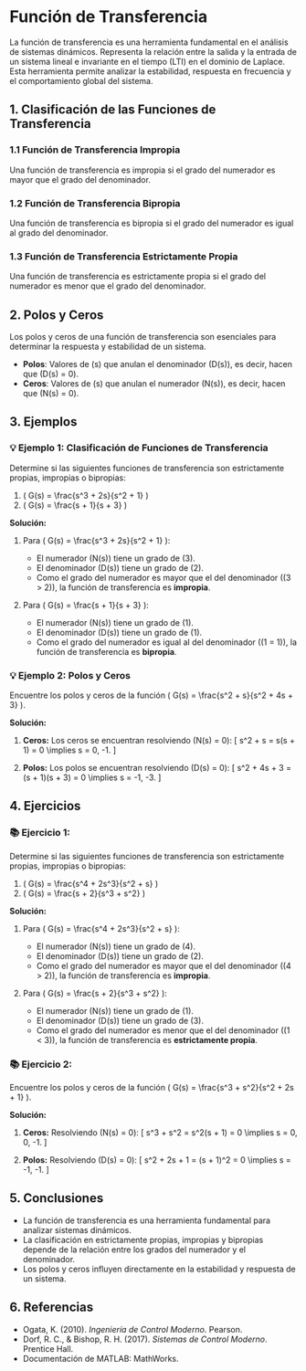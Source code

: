 # Función de Transferencia

La función de transferencia es una herramienta fundamental en el análisis de sistemas dinámicos. Representa la relación entre la salida y la entrada de un sistema lineal e invariante en el tiempo (LTI) en el dominio de Laplace. Esta herramienta permite analizar la estabilidad, respuesta en frecuencia y el comportamiento global del sistema.

## 1. Clasificación de las Funciones de Transferencia

### 1.1 Función de Transferencia Impropia
Una función de transferencia es impropia si el grado del numerador es mayor que el grado del denominador.

### 1.2 Función de Transferencia Bipropia
Una función de transferencia es bipropia si el grado del numerador es igual al grado del denominador.

### 1.3 Función de Transferencia Estrictamente Propia
Una función de transferencia es estrictamente propia si el grado del numerador es menor que el grado del denominador.

## 2. Polos y Ceros

Los polos y ceros de una función de transferencia son esenciales para determinar la respuesta y estabilidad de un sistema.

- **Polos**: Valores de \(s\) que anulan el denominador \(D(s)\), es decir, hacen que \(D(s) = 0\).
- **Ceros**: Valores de \(s\) que anulan el numerador \(N(s)\), es decir, hacen que \(N(s) = 0\).

## 3. Ejemplos

### 💡 Ejemplo 1: Clasificación de Funciones de Transferencia
Determine si las siguientes funciones de transferencia son estrictamente propias, impropias o bipropias:

1. \( G(s) = \frac{s^3 + 2s}{s^2 + 1} \)
2. \( G(s) = \frac{s + 1}{s + 3} \)

**Solución:**

1. Para \( G(s) = \frac{s^3 + 2s}{s^2 + 1} \):
   - El numerador \(N(s)\) tiene un grado de \(3\).
   - El denominador \(D(s)\) tiene un grado de \(2\).
   - Como el grado del numerador es mayor que el del denominador (\(3 > 2\)), la función de transferencia es **impropia**.

2. Para \( G(s) = \frac{s + 1}{s + 3} \):
   - El numerador \(N(s)\) tiene un grado de \(1\).
   - El denominador \(D(s)\) tiene un grado de \(1\).
   - Como el grado del numerador es igual al del denominador (\(1 = 1\)), la función de transferencia es **bipropia**.

### 💡 Ejemplo 2: Polos y Ceros
Encuentre los polos y ceros de la función \( G(s) = \frac{s^2 + s}{s^2 + 4s + 3} \).

**Solución:**

1. **Ceros:** Los ceros se encuentran resolviendo \(N(s) = 0\):
   \[
   s^2 + s = s(s + 1) = 0 \implies s = 0, -1.
   \]

2. **Polos:** Los polos se encuentran resolviendo \(D(s) = 0\):
   \[
   s^2 + 4s + 3 = (s + 1)(s + 3) = 0 \implies s = -1, -3.
   \]

## 4. Ejercicios

### 📚 Ejercicio 1:
Determine si las siguientes funciones de transferencia son estrictamente propias, impropias o bipropias:

1. \( G(s) = \frac{s^4 + 2s^3}{s^2 + s} \)
2. \( G(s) = \frac{s + 2}{s^3 + s^2} \)

**Solución:**

1. Para \( G(s) = \frac{s^4 + 2s^3}{s^2 + s} \):
   - El numerador \(N(s)\) tiene un grado de \(4\).
   - El denominador \(D(s)\) tiene un grado de \(2\).
   - Como el grado del numerador es mayor que el del denominador (\(4 > 2\)), la función de transferencia es **impropia**.

2. Para \( G(s) = \frac{s + 2}{s^3 + s^2} \):
   - El numerador \(N(s)\) tiene un grado de \(1\).
   - El denominador \(D(s)\) tiene un grado de \(3\).
   - Como el grado del numerador es menor que el del denominador (\(1 < 3\)), la función de transferencia es **estrictamente propia**.

### 📚 Ejercicio 2:
Encuentre los polos y ceros de la función \( G(s) = \frac{s^3 + s^2}{s^2 + 2s + 1} \).

**Solución:**

1. **Ceros:** Resolviendo \(N(s) = 0\):
   \[
   s^3 + s^2 = s^2(s + 1) = 0 \implies s = 0, 0, -1.
   \]

2. **Polos:** Resolviendo \(D(s) = 0\):
   \[
   s^2 + 2s + 1 = (s + 1)^2 = 0 \implies s = -1, -1.
   \]

## 5. Conclusiones

- La función de transferencia es una herramienta fundamental para analizar sistemas dinámicos.
- La clasificación en estrictamente propias, impropias y bipropias depende de la relación entre los grados del numerador y el denominador.
- Los polos y ceros influyen directamente en la estabilidad y respuesta de un sistema.

## 6. Referencias

- Ogata, K. (2010). *Ingeniería de Control Moderno*. Pearson.
- Dorf, R. C., & Bishop, R. H. (2017). *Sistemas de Control Moderno*. Prentice Hall.
- Documentación de MATLAB: MathWorks.

